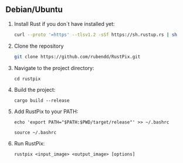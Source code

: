 ## Debian/Ubuntu

1. Install Rust if you don´t have installed yet:

   ```bash
   curl --proto '=https' --tlsv1.2 -sSf https://sh.rustup.rs | sh        
2. Clone the repository

    ```bash
    git clone https://github.com/rubendd/RustPix.git
3. Navigate to the project directory:
   ```
   cd rustpix 
4. Build the project:
    ```
    cargo build --release
5. Add RustPix to your PATH:
    ```
    echo 'export PATH="$PATH:$PWD/target/release"' >> ~/.bashrc

    source ~/.bashrc
 6. Run RustPix:
    ``` 
    rustpix <input_image> <output_image> [options]
    ```


